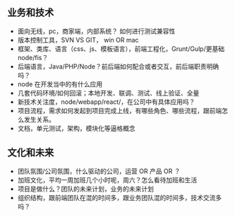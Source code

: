 ## 业务和技术

- 面向无线，pc，商家端，内部系统？ 如何进行测试兼容性
- 版本控制工具，SVN   VS    GIT， win OR mac
- 框架、类库、语言（css、js、模板语言），前端工程化，Grunt/Gulp/更基础node/fis？
- 后端语言，Java/PHP/Node？前后端如何配合或者交互，前后端职责明确吗？
- node 在开发当中的有什么应用
- 几套代码环境/如何回滚；本地开发、联调、测试、线上验证、全量
- 新技术关注度，node/webapp/react/，在公司中有具体应用吗？
- 项目流程，需求如何发起到项目完成上线，有哪些角色、哪些流程，跟前端怎么发生关系。
- 文档，单元测试，架构，模块化等逼格概念

## 文化和未来

- 团队氛围/公司氛围，什么驱动的公司，运营 OR 产品 OR ？
- 加班文化，平均一周加班几个小时呢，周六？怎么看待加班和生活
- 项目是做什么？团队的未来计划，业务的未来计划
- 组织结构，跟前端团队在混的时间多，跟业务团队混的时间多，技术交流多吗？
